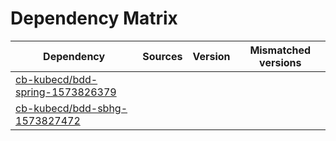 # Dependency Matrix

Dependency | Sources | Version | Mismatched versions
---------- | ------- | ------- | -------------------
[cb-kubecd/bdd-spring-1573826379](https://github.com/cb-kubecd/bdd-spring-1573826379.git) |  | []() | 
[cb-kubecd/bdd-sbhg-1573827472](https://github.com/cb-kubecd/bdd-sbhg-1573827472.git) |  | []() | 
